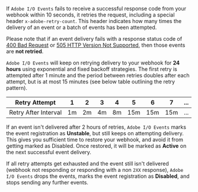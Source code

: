 If `Adobe I/O Events` fails to receive a successful response code from your webhook within 10 seconds, it retries the request, including a special header `x-adobe-retry-count`. This header indicates how many times the delivery of an event or a batch of events has been attempted.

<InlineAlert variant="info" slots="text"/>

Please note that if an event delivery fails with a response status code of [400 Bad Request](https://developer.mozilla.org/en-US/docs/Web/HTTP/Status/400) or [505 HTTP Version Not Supported](https://developer.mozilla.org/en-US/docs/Web/HTTP/Status/505), then those events are **not retried**.

`Adobe I/O Events` will keep on retrying delivery to your webhook for **24 hours** using exponential and fixed backoff strategies. The first retry is attempted after 1 minute and the period between retries doubles after each attempt, but is at most 15 minutes (see below table outlining the retry pattern).
<br/>

| Retry Attempt        | 1  | 2  | 3  | 4  | 5   | 6   | 7   | ... |
|----------------------|----|----|----|----|-----|-----|-----|-----|
| Retry After Interval | 1m | 2m | 4m | 8m | 15m | 15m | 15m | ... |

If an event isn't delivered after 2 hours of retries, `Adobe I/O Events` marks the event registration as **Unstable**, but still keeps on attempting delivery. This gives you sufficient time to restore your webhook, and avoid it from getting marked as Disabled. Once restored, it will be marked as **Active** on the next successful event delivery.

If all retry attempts get exhausted and the event still isn't delivered (webhook not responding or responding with a non `2XX` response), `Adobe I/O Events` drops the events, marks the event registration as **Disabled**, and stops sending any further events.